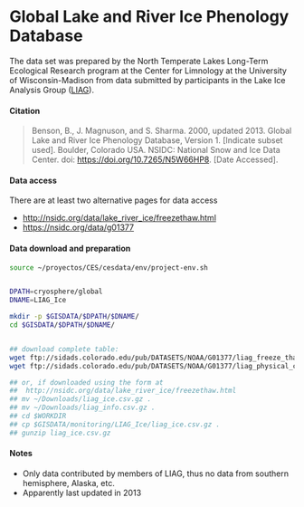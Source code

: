 # Global Lake and River Ice Phenology Database

The data set was prepared by the North Temperate Lakes Long-Term Ecological Research program at the Center for Limnology at the University of Wisconsin-Madison from data submitted by participants in the Lake Ice Analysis Group ([LIAG](https://lter.limnology.wisc.edu/project/lake-ice-international-collaborations)).

#### Citation

> Benson, B., J. Magnuson, and S. Sharma. 2000, updated 2013. Global Lake and River Ice Phenology Database, Version 1. [Indicate subset used]. Boulder, Colorado USA. NSIDC: National Snow and Ice Data Center. doi: https://doi.org/10.7265/N5W66HP8. [Date Accessed].

#### Data access

There are at least two alternative pages for data access
* http://nsidc.org/data/lake_river_ice/freezethaw.html
* https://nsidc.org/data/g01377

#### Data download and preparation

```sh
source ~/proyectos/CES/cesdata/env/project-env.sh


DPATH=cryosphere/global
DNAME=LIAG_Ice

mkdir -p $GISDATA/$DPATH/$DNAME/
cd $GISDATA/$DPATH/$DNAME/


## download complete table:
wget ftp://sidads.colorado.edu/pub/DATASETS/NOAA/G01377/liag_freeze_thaw_table.csv
wget ftp://sidads.colorado.edu/pub/DATASETS/NOAA/G01377/liag_physical_character_table.csv

## or, if downloaded using the form at
##  http://nsidc.org/data/lake_river_ice/freezethaw.html
## mv ~/Downloads/liag_ice.csv.gz .
## mv ~/Downloads/liag_info.csv.gz .
## cd $WORKDIR
## cp $GISDATA/monitoring/LIAG_Ice/liag_ice.csv.gz .
## gunzip liag_ice.csv.gz
```

#### Notes
* Only data contributed by members of LIAG, thus no data from southern hemisphere, Alaska, etc.
* Apparently last updated in 2013
